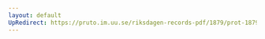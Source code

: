 ```yaml
---
layout: default
UpRedirect: https://pruto.im.uu.se/riksdagen-records-pdf/1879/prot-1879--fk--036/prot-1879--fk--036_003.pdf
---
```

